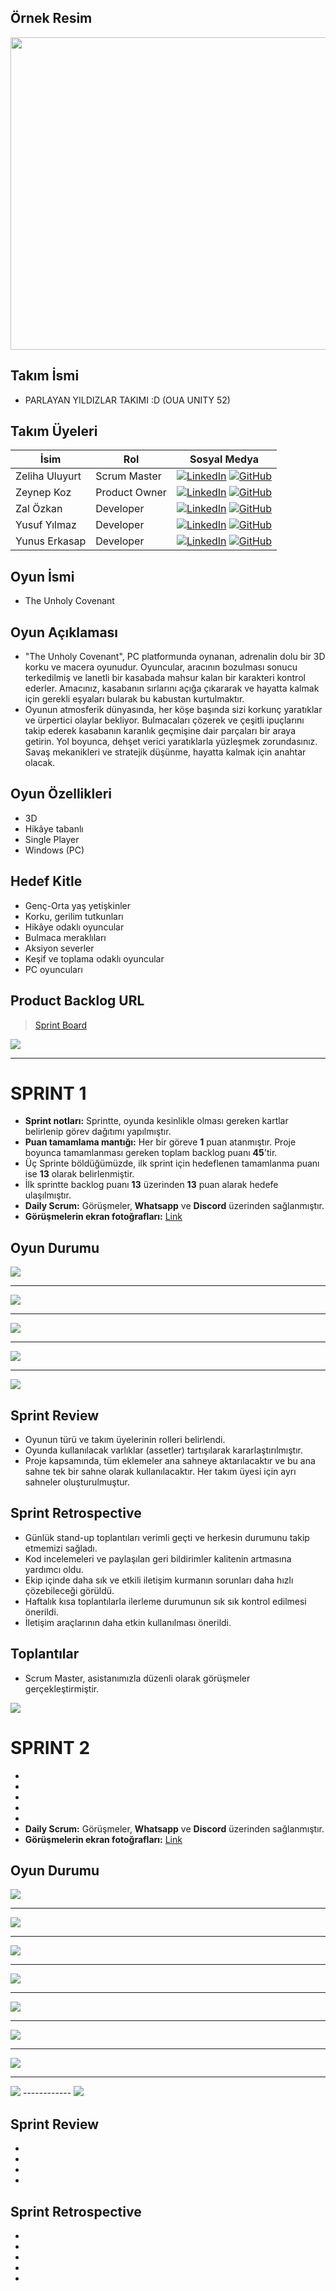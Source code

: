 ## Örnek Resim

<img src="https://raw.githubusercontent.com/nepatiess/OUA_bootcamp_U-52/main/Bootcamp_52/Assets/oyun_ikon.PNG" height=500 width=1920 >

## Takım İsmi

- PARLAYAN YILDIZLAR TAKIMI :D (OUA UNITY 52)

## Takım Üyeleri

| İsim | Rol | Sosyal Medya |
| ------------- | ------------- | --------- |
| Zeliha Uluyurt  | Scrum Master  |[![LinkedIn](https://img.shields.io/badge/LinkedIn-0077B5?style=for-the-badge&logo=linkedin&logoColor=white)](https://www.linkedin.com/in/zeliha-uluyurt/)   [![GitHub](https://img.shields.io/badge/GitHub-000000?style=for-the-badge&logo=github&logoColor=white)](https://github.com/zelthebroccoli)|
| Zeynep Koz  | Product Owner |[![LinkedIn](https://img.shields.io/badge/LinkedIn-0077B5?style=for-the-badge&logo=linkedin&logoColor=white)](https://www.linkedin.com/in/zeynep-koz34/)      [![GitHub](https://img.shields.io/badge/GitHub-000000?style=for-the-badge&logo=github&logoColor=white)](https://github.com/nepatiess)| 
| Zal Özkan  | Developer  |[![LinkedIn](https://img.shields.io/badge/LinkedIn-0077B5?style=for-the-badge&logo=linkedin&logoColor=white)](https://www.linkedin.com/in/zalozkan/ )	                  [![GitHub](https://img.shields.io/badge/GitHub-000000?style=for-the-badge&logo=github&logoColor=white)](https://github.com/ZalOZKAN)||
| Yusuf Yılmaz | Developer  |[![LinkedIn](https://img.shields.io/badge/LinkedIn-0077B5?style=for-the-badge&logo=linkedin&logoColor=white)](https://www.linkedin.com/in/yusufyilmaz/)  [![GitHub](https://img.shields.io/badge/GitHub-000000?style=for-the-badge&logo=github&logoColor=white)](https://github.com/Yilmazyusuf42)  |
| Yunus Erkasap | Developer  |[![LinkedIn](https://img.shields.io/badge/LinkedIn-0077B5?style=for-the-badge&logo=linkedin&logoColor=white)](https://www.linkedin.com/in/yunus-erkasap-50b564294/)       [![GitHub](https://img.shields.io/badge/GitHub-000000?style=for-the-badge&logo=github&logoColor=white)](https://github.com/Yunuserkasp33) |

## Oyun İsmi

- The Unholy Covenant

## Oyun Açıklaması

- "The Unholy Covenant", PC platformunda oynanan, adrenalin dolu bir 3D korku ve macera oyunudur. Oyuncular, aracının bozulması sonucu terkedilmiş ve lanetli bir kasabada mahsur kalan bir karakteri kontrol ederler. Amacınız, kasabanın sırlarını açığa çıkararak ve hayatta kalmak için gerekli eşyaları bularak bu kabustan kurtulmaktır.
- Oyunun atmosferik dünyasında, her köşe başında sizi korkunç yaratıklar ve ürpertici olaylar bekliyor. Bulmacaları çözerek ve çeşitli ipuçlarını takip ederek kasabanın karanlık geçmişine dair parçaları bir araya getirin. Yol boyunca, dehşet verici yaratıklarla yüzleşmek zorundasınız. Savaş mekanikleri ve stratejik düşünme, hayatta kalmak için anahtar olacak.

## Oyun Özellikleri

- 3D
- Hikâye tabanlı
- Single Player
- Windows (PC)

## Hedef Kitle

- Genç-Orta yaş yetişkinler
- Korku, gerilim tutkunları
- Hikâye odaklı oyuncular
- Bulmaca meraklıları
- Aksiyon severler
- Keşif ve toplama odaklı oyuncular
- PC oyuncuları

## Product Backlog URL
> [Sprint Board](https://trello.com/invite/b/zk226x7A/ATTI2a3b4660d2dcb70b5fd94e3d92683b6b50B85BDE/sprint-board)

<img src="https://raw.githubusercontent.com/nepatiess/OUA_bootcamp_U-52/main/Bootcamp_52/Assets/trello_.png">

------------

# **SPRINT 1**
- **Sprint notları:** Sprintte, oyunda kesinlikle olması gereken kartlar belirlenip görev dağıtımı yapılmıştır.
- **Puan tamamlama mantığı:** Her bir göreve **1** puan atanmıştır. Proje boyunca tamamlanması gereken toplam backlog puanı **45**'tir.
- Üç Sprinte böldüğümüzde, ilk sprint için hedeflenen tamamlanma puanı ise **13** olarak belirlenmiştir.
- İlk sprintte backlog puanı **13** üzerinden **13** puan alarak hedefe ulaşılmıştır.
- **Daily Scrum:** Görüşmeler, **Whatsapp** ve **Discord** üzerinden sağlanmıştır.
- **Görüşmelerin ekran fotoğrafları:** [Link](https://imgur.com/a/discord-ve-whatsapp-g-r-meleri-VHg7UIp)

## Oyun Durumu
<img src="https://raw.githubusercontent.com/nepatiess/OUA_bootcamp_U-52/main/Bootcamp_52/Assets/oua1.png">

------------

<img src="https://raw.githubusercontent.com/nepatiess/OUA_bootcamp_U-52/main/Bootcamp_52/Assets/oua2.png">

------------

<img src="https://raw.githubusercontent.com/nepatiess/OUA_bootcamp_U-52/main/Bootcamp_52/Assets/oua3.png">

------------

<img src="https://raw.githubusercontent.com/nepatiess/OUA_bootcamp_U-52/main/Bootcamp_52/Assets/oua4.png">

------------

<img src="https://raw.githubusercontent.com/nepatiess/OUA_bootcamp_U-52/main/Bootcamp_52/Assets/oua5.png">

## Sprint Review
- Oyunun türü ve takım üyelerinin rolleri belirlendi.
- Oyunda kullanılacak varlıklar (assetler) tartışılarak kararlaştırılmıştır.
- Proje kapsamında, tüm eklemeler ana sahneye aktarılacaktır ve bu ana sahne tek bir sahne olarak kullanılacaktır. Her takım üyesi için ayrı sahneler oluşturulmuştur.

## Sprint Retrospective
- Günlük stand-up toplantıları verimli geçti ve herkesin durumunu takip etmemizi sağladı.
- Kod incelemeleri ve paylaşılan geri bildirimler kalitenin artmasına yardımcı oldu.
- Ekip içinde daha sık ve etkili iletişim kurmanın sorunları daha hızlı çözebileceği görüldü.
- Haftalık kısa toplantılarla ilerleme durumunun sık sık kontrol edilmesi önerildi.
- İletişim araçlarının daha etkin kullanılması önerildi.

## Toplantılar
- Scrum Master, asistanımızla düzenli olarak görüşmeler gerçekleştirmiştir.
  
<img src="https://raw.githubusercontent.com/nepatiess/OUA_bootcamp_U-52/main/Bootcamp_52/Assets/oua7.jpg">

# **SPRINT 2**
- 
- 
- 
- 
- 
- **Daily Scrum:** Görüşmeler, **Whatsapp** ve **Discord** üzerinden sağlanmıştır.
- **Görüşmelerin ekran fotoğrafları:** [Link](https://imgur.com/a/CLySFFQ)

## Oyun Durumu
<img src="https://raw.githubusercontent.com/nepatiess/OUA_bootcamp_U-52/main/Bootcamp_52/Assets/oua15.png">

------------

<img src="https://raw.githubusercontent.com/nepatiess/OUA_bootcamp_U-52/main/Bootcamp_52/Assets/oua16.png">

------------

<img src="https://raw.githubusercontent.com/nepatiess/OUA_bootcamp_U-52/main/Bootcamp_52/Assets/oua17.png">

------------

<img src="https://raw.githubusercontent.com/nepatiess/OUA_bootcamp_U-52/main/Bootcamp_52/Assets/oua18.png">

------------

<img src="https://raw.githubusercontent.com/nepatiess/OUA_bootcamp_U-52/main/Bootcamp_52/Assets/oua19.png">

------------

<img src="https://raw.githubusercontent.com/nepatiess/OUA_bootcamp_U-52/main/Bootcamp_52/Assets/oua20.jpg">

------------

<img src="https://raw.githubusercontent.com/nepatiess/OUA_bootcamp_U-52/main/Bootcamp_52/Assets/oua21.jpg">

------------

<img src="https://raw.githubusercontent.com/nepatiess/OUA_bootcamp_U-52/main/Bootcamp_52/Assets/oua22.png">
------------


<img src="https://raw.githubusercontent.com/nepatiess/OUA_bootcamp_U-52/main/Bootcamp_52/Assets/oua23.png">

## Sprint Review
- 
- 
- 
- 

## Sprint Retrospective
- 
- 
- 
- 
- 
